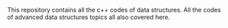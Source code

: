 This repository contains all the c++ codes of data structures.
All the codes of advanced data structures topics all also covered here.
